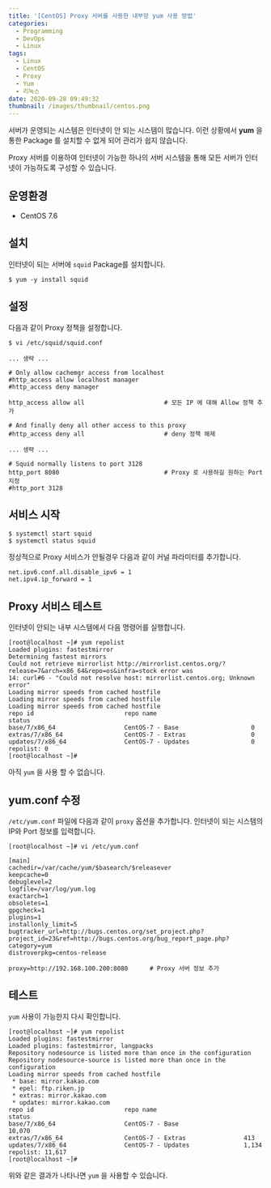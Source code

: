```yaml
---
title: '[CentOS] Proxy 서버를 사용한 내부망 yum 사용 방법'
categories:
  - Programming
  - DevOps
  - Linux
tags:
  - Linux
  - CentOS
  - Proxy
  - Yum
  - 리눅스
date: 2020-09-28 09:49:32
thumbnail: /images/thumbnail/centos.png
---
```


서버가 운영되는 시스템은 인터넷이 안 되는 시스템이 많습니다. 이런 상황에서 **yum** 을 통한 Package 를 설치할 수 없게 되어 관리가 쉽지 않습니다.

Proxy 서버를 이용하여 인터넷이 가능한 하나의 서버 시스템을 통해 모든 서버가 인터넷이 가능하도록 구성할 수 있습니다.

## 운영환경

- CentOS 7.6

## 설치

인터넷이 되는 서버에 `squid` Package를 설치합니다.

```shell
$ yum -y install squid
```

## 설정

다음과 같이 Proxy 정책을 설정합니다.

```shell
$ vi /etc/squid/squid.conf
```

```shell
... 생략 ...

# Only allow cachemgr access from localhost
#http_access allow localhost manager
#http_access deny manager

http_access allow all                      # 모든 IP 에 대해 Allow 정책 추가

# And finally deny all other access to this proxy
#http_access deny all                      # deny 정책 해제

... 생략 ...

# Squid normally listens to port 3128
http_port 8080                             # Proxy 로 사용하길 원하는 Port 지정
#http_port 3128
```

## 서비스 시작

```shell
$ systemctl start squid
$ systemctl status squid
```

정상적으로 Proxy 서비스가 안될경우 다음과 같이 커널 파라미터를 추가합니다.

```shell
net.ipv6.conf.all.disable_ipv6 = 1
net.ipv4.ip_forward = 1
```

## Proxy 서비스 테스트

인터넷이 안되는 내부 시스템에서 다음 명령어를 실행합니다.

```shell
[root@localhost ~]# yum repolist
Loaded plugins: fastestmirror
Determining fastest mirrors
Could not retrieve mirrorlist http://mirrorlist.centos.org/?release=7&arch=x86_64&repo=os&infra=stock error was
14: curl#6 - "Could not resolve host: mirrorlist.centos.org; Unknown error"
Loading mirror speeds from cached hostfile
Loading mirror speeds from cached hostfile
Loading mirror speeds from cached hostfile
repo id                         repo name                        status
base/7/x86_64                   CentOS-7 - Base                    0
extras/7/x86_64                 CentOS-7 - Extras                  0
updates/7/x86_64                CentOS-7 - Updates                 0
repolist: 0
[root@localhost ~]#
```

아직 `yum` 을 사용 할 수 없습니다.

## yum.conf 수정

`/etc/yum.conf` 파일에 다음과 같이 `proxy` 옵션을 추가합니다. 인터넷이 되는 시스템의 IP와 Port 정보를 입력합니다.

```shell
[root@localhost ~]# vi /etc/yum.conf

[main]
cachedir=/var/cache/yum/$basearch/$releasever
keepcache=0
debuglevel=2
logfile=/var/log/yum.log
exactarch=1
obsoletes=1
gpgcheck=1
plugins=1
installonly_limit=5
bugtracker_url=http://bugs.centos.org/set_project.php?project_id=23&ref=http://bugs.centos.org/bug_report_page.php?category=yum
distroverpkg=centos-release

proxy=http://192.168.100.200:8080      # Proxy 서버 정보 추가
```

## 테스트

`yum` 사용이 가능한지 다시 확인합니다.

```shell
[root@localhost ~]# yum repolist
Loaded plugins: fastestmirror
Loaded plugins: fastestmirror, langpacks
Repository nodesource is listed more than once in the configuration
Repository nodesource-source is listed more than once in the configuration
Loading mirror speeds from cached hostfile
 * base: mirror.kakao.com
 * epel: ftp.riken.jp
 * extras: mirror.kakao.com
 * updates: mirror.kakao.com
repo id                         repo name                        status
base/7/x86_64                   CentOS-7 - Base                  10,070
extras/7/x86_64                 CentOS-7 - Extras                413
updates/7/x86_64                CentOS-7 - Updates               1,134
repolist: 11,617
[root@localhost ~]#
```

위와 같은 결과가 나타나면 `yum` 을 사용할 수 있습니다.
